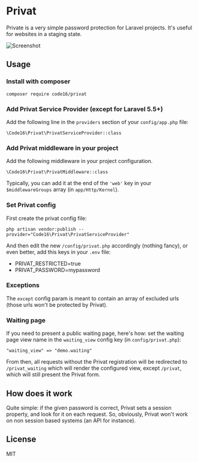 # Privat

Private is a very simple password protection for Laravel projects. It's useful for websites in a staging state.

![Screenshot](http://i.imgur.com/jz7TTmS.png)

## Usage

### Install with composer

    composer require code16/privat

### Add Privat Service Provider (except for Laravel 5.5+)

Add the following line in the `providers` section of your `config/app.php` file:

    \Code16\Privat\PrivatServiceProvider::class

### Add Privat middleware in your project

Add the following middleware in your project configuration. 

    \Code16\Privat\PrivatMiddleware::class

Typically, you can add it at the end of the `'web'` key in your `$middlewareGroups` array (in `app/Http/Kernel`).


### Set Privat config

First create the privat config file:

    php artisan vendor:publish --provider="Code16\Privat\PrivatServiceProvider"

And then edit the new `/config/privat.php` accordingly (nothing fancy), or even better, add this keys in your `.env` file:

- PRIVAT_RESTRICTED=true
- PRIVAT_PASSWORD=mypassword

### Exceptions

The `except` config param is meant to contain an array of excluded urls 
(those urls won't be protected by Privat).

### Waiting page

If you need to present a public waiting page, here's how: set the waiting page view name in the `waiting_view` config key (in `config/privat.php`):

    "waiting_view" => "demo.waiting"

From then, all requests without the Privat registration will be redirected to `/privat_waiting` which will render the configured view, except `/privat`, which will still present the Privat form.

## How does it work

Quite simple: if the given password is correct, Privat sets a session property, and look for it on each request. So, obviously, Privat won't work on non session based systems (an API for instance).

## License

MIT
